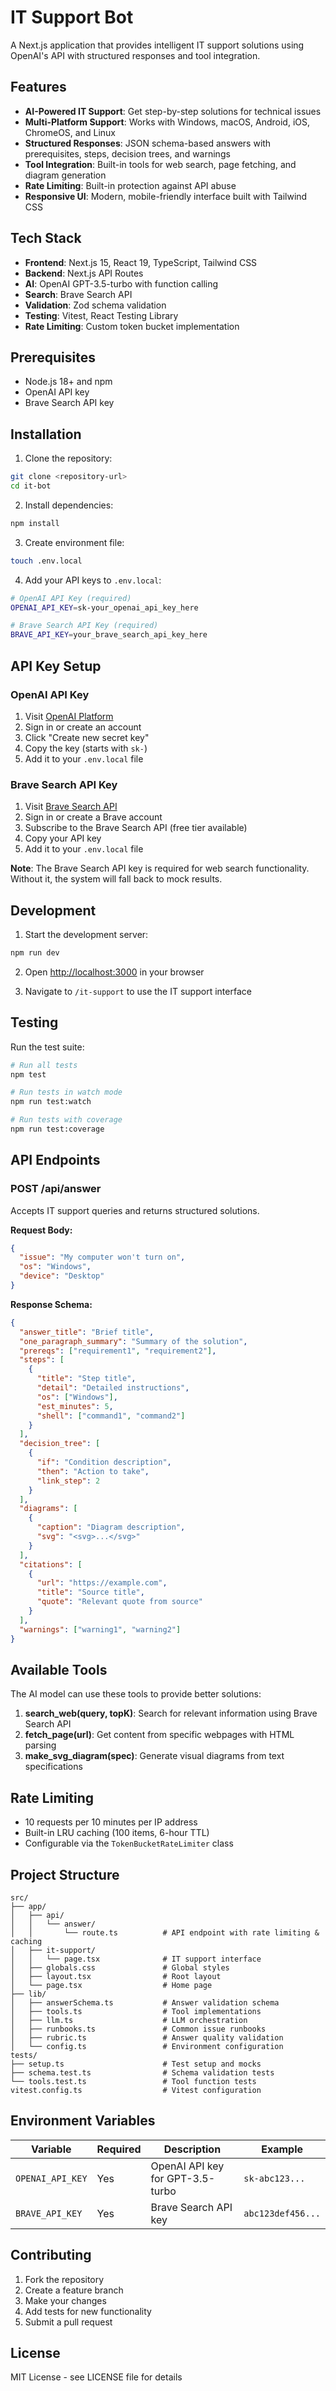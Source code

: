 # IT Support Bot

A Next.js application that provides intelligent IT support solutions using OpenAI's API with structured responses and tool integration.

## Features

- **AI-Powered IT Support**: Get step-by-step solutions for technical issues
- **Multi-Platform Support**: Works with Windows, macOS, Android, iOS, ChromeOS, and Linux
- **Structured Responses**: JSON schema-based answers with prerequisites, steps, decision trees, and warnings
- **Tool Integration**: Built-in tools for web search, page fetching, and diagram generation
- **Rate Limiting**: Built-in protection against API abuse
- **Responsive UI**: Modern, mobile-friendly interface built with Tailwind CSS

## Tech Stack

- **Frontend**: Next.js 15, React 19, TypeScript, Tailwind CSS
- **Backend**: Next.js API Routes
- **AI**: OpenAI GPT-3.5-turbo with function calling
- **Search**: Brave Search API
- **Validation**: Zod schema validation
- **Testing**: Vitest, React Testing Library
- **Rate Limiting**: Custom token bucket implementation

## Prerequisites

- Node.js 18+ and npm
- OpenAI API key
- Brave Search API key

## Installation

1. Clone the repository:
```bash
git clone <repository-url>
cd it-bot
```

2. Install dependencies:
```bash
npm install
```

3. Create environment file:
```bash
touch .env.local
```

4. Add your API keys to `.env.local`:
```bash
# OpenAI API Key (required)
OPENAI_API_KEY=sk-your_openai_api_key_here

# Brave Search API Key (required)
BRAVE_API_KEY=your_brave_search_api_key_here
```

## API Key Setup

### OpenAI API Key

1. Visit [OpenAI Platform](https://platform.openai.com/api-keys)
2. Sign in or create an account
3. Click "Create new secret key"
4. Copy the key (starts with `sk-`)
5. Add it to your `.env.local` file

### Brave Search API Key

1. Visit [Brave Search API](https://api.search.brave.com/app)
2. Sign in or create a Brave account
3. Subscribe to the Brave Search API (free tier available)
4. Copy your API key
5. Add it to your `.env.local` file

**Note**: The Brave Search API key is required for web search functionality. Without it, the system will fall back to mock results.

## Development

1. Start the development server:
```bash
npm run dev
```

2. Open [http://localhost:3000](http://localhost:3000) in your browser

3. Navigate to `/it-support` to use the IT support interface

## Testing

Run the test suite:
```bash
# Run all tests
npm test

# Run tests in watch mode
npm run test:watch

# Run tests with coverage
npm run test:coverage
```

## API Endpoints

### POST /api/answer

Accepts IT support queries and returns structured solutions.

**Request Body:**
```json
{
  "issue": "My computer won't turn on",
  "os": "Windows",
  "device": "Desktop"
}
```

**Response Schema:**
```json
{
  "answer_title": "Brief title",
  "one_paragraph_summary": "Summary of the solution",
  "prereqs": ["requirement1", "requirement2"],
  "steps": [
    {
      "title": "Step title",
      "detail": "Detailed instructions",
      "os": ["Windows"],
      "est_minutes": 5,
      "shell": ["command1", "command2"]
    }
  ],
  "decision_tree": [
    {
      "if": "Condition description",
      "then": "Action to take",
      "link_step": 2
    }
  ],
  "diagrams": [
    {
      "caption": "Diagram description",
      "svg": "<svg>...</svg>"
    }
  ],
  "citations": [
    {
      "url": "https://example.com",
      "title": "Source title",
      "quote": "Relevant quote from source"
    }
  ],
  "warnings": ["warning1", "warning2"]
}
```

## Available Tools

The AI model can use these tools to provide better solutions:

1. **search_web(query, topK)**: Search for relevant information using Brave Search API
2. **fetch_page(url)**: Get content from specific webpages with HTML parsing
3. **make_svg_diagram(spec)**: Generate visual diagrams from text specifications

## Rate Limiting

- 10 requests per 10 minutes per IP address
- Built-in LRU caching (100 items, 6-hour TTL)
- Configurable via the `TokenBucketRateLimiter` class

## Project Structure

```
src/
├── app/
│   ├── api/
│   │   └── answer/
│   │       └── route.ts          # API endpoint with rate limiting & caching
│   ├── it-support/
│   │   └── page.tsx              # IT support interface
│   ├── globals.css               # Global styles
│   ├── layout.tsx                # Root layout
│   └── page.tsx                  # Home page
├── lib/
│   ├── answerSchema.ts           # Answer validation schema
│   ├── tools.ts                  # Tool implementations
│   ├── llm.ts                    # LLM orchestration
│   ├── runbooks.ts               # Common issue runbooks
│   ├── rubric.ts                 # Answer quality validation
│   └── config.ts                 # Environment configuration
tests/
├── setup.ts                      # Test setup and mocks
├── schema.test.ts                # Schema validation tests
└── tools.test.ts                 # Tool function tests
vitest.config.ts                  # Vitest configuration
```

## Environment Variables

| Variable | Required | Description | Example |
|----------|----------|-------------|---------|
| `OPENAI_API_KEY` | Yes | OpenAI API key for GPT-3.5-turbo | `sk-abc123...` |
| `BRAVE_API_KEY` | Yes | Brave Search API key | `abc123def456...` |

## Contributing

1. Fork the repository
2. Create a feature branch
3. Make your changes
4. Add tests for new functionality
5. Submit a pull request

## License

MIT License - see LICENSE file for details